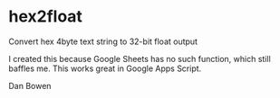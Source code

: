 # hex2float

Convert hex 4byte text string to 32-bit float output

I created this because Google Sheets has no such function, which still baffles me.
This works great in Google Apps Script.

Dan Bowen

